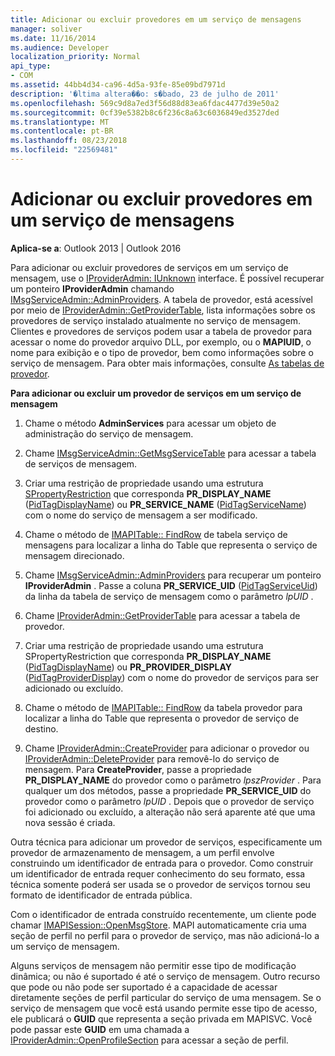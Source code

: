 ```yaml
---
title: Adicionar ou excluir provedores em um serviço de mensagens
manager: soliver
ms.date: 11/16/2014
ms.audience: Developer
localization_priority: Normal
api_type:
- COM
ms.assetid: 44bb4d34-ca96-4d5a-93fe-85e09bd7971d
description: '�ltima altera��o: s�bado, 23 de julho de 2011'
ms.openlocfilehash: 569c9d8a7ed3f56d88d83ea6fdac4477d39e50a2
ms.sourcegitcommit: 0cf39e5382b8c6f236c8a63c6036849ed3527ded
ms.translationtype: MT
ms.contentlocale: pt-BR
ms.lasthandoff: 08/23/2018
ms.locfileid: "22569481"
---
```

# <a name="adding-or-deleting-providers-in-a-message-service"></a>Adicionar ou excluir provedores em um serviço de mensagens

  
  
**Aplica-se a**: Outlook 2013 | Outlook 2016 
  
Para adicionar ou excluir provedores de serviços em um serviço de mensagem, use o [IProviderAdmin: IUnknown](iprovideradminiunknown.md) interface. É possível recuperar um ponteiro **IProviderAdmin** chamando [IMsgServiceAdmin::AdminProviders](imsgserviceadmin-adminproviders.md). A tabela de provedor, está acessível por meio de [IProviderAdmin::GetProviderTable](iprovideradmin-getprovidertable.md), lista informações sobre os provedores de serviço instalado atualmente no serviço de mensagem. Clientes e provedores de serviços podem usar a tabela de provedor para acessar o nome do provedor arquivo DLL, por exemplo, ou o **MAPIUID**, o nome para exibição e o tipo de provedor, bem como informações sobre o serviço de mensagem. Para obter mais informações, consulte [As tabelas de provedor](provider-tables.md).
  
 **Para adicionar ou excluir um provedor de serviços em um serviço de mensagem**
  
1. Chame o método **AdminServices** para acessar um objeto de administração do serviço de mensagem. 
    
2. Chame [IMsgServiceAdmin::GetMsgServiceTable](imsgserviceadmin-getmsgservicetable.md) para acessar a tabela de serviços de mensagem. 
    
3. Criar uma restrição de propriedade usando uma estrutura [SPropertyRestriction](spropertyrestriction.md) que corresponda **PR_DISPLAY_NAME** ([PidTagDisplayName](pidtagdisplayname-canonical-property.md)) ou **PR_SERVICE_NAME** ([PidTagServiceName](pidtagservicename-canonical-property.md)) com o nome do serviço de mensagem a ser modificado. 
    
4. Chame o método de [IMAPITable:: FindRow](imapitable-findrow.md) de tabela serviço de mensagens para localizar a linha do Table que representa o serviço de mensagem direcionado. 
    
5. Chame [IMsgServiceAdmin::AdminProviders](imsgserviceadmin-adminproviders.md) para recuperar um ponteiro **IProviderAdmin** . Passe a coluna **PR_SERVICE_UID** ([PidTagServiceUid](pidtagserviceuid-canonical-property.md)) da linha da tabela de serviço de mensagem como o parâmetro _lpUID_ . 
    
6. Chame [IProviderAdmin::GetProviderTable](iprovideradmin-getprovidertable.md) para acessar a tabela de provedor. 
    
7. Criar uma restrição de propriedade usando uma estrutura SPropertyRestriction que corresponda **PR_DISPLAY_NAME** ([PidTagDisplayName](pidtagdisplayname-canonical-property.md)) ou **PR_PROVIDER_DISPLAY** ([PidTagProviderDisplay](pidtagproviderdisplay-canonical-property.md)) com o nome do provedor de serviços para ser adicionado ou excluído. 
    
8. Chame o método de [IMAPITable:: FindRow](imapitable-findrow.md) da tabela provedor para localizar a linha do Table que representa o provedor de serviço de destino. 
    
9. Chame [IProviderAdmin::CreateProvider](iprovideradmin-createprovider.md) para adicionar o provedor ou [IProviderAdmin::DeleteProvider](iprovideradmin-deleteprovider.md) para removê-lo do serviço de mensagem. Para **CreateProvider**, passe a propriedade **PR_DISPLAY_NAME** do provedor como o parâmetro _lpszProvider_ . Para qualquer um dos métodos, passe a propriedade **PR_SERVICE_UID** do provedor como o parâmetro _lpUID_ . Depois que o provedor de serviço foi adicionado ou excluído, a alteração não será aparente até que uma nova sessão é criada. 
    
Outra técnica para adicionar um provedor de serviços, especificamente um provedor de armazenamento de mensagem, a um perfil envolve construindo um identificador de entrada para o provedor. Como construir um identificador de entrada requer conhecimento do seu formato, essa técnica somente poderá ser usada se o provedor de serviços tornou seu formato de identificador de entrada pública. 
  
Com o identificador de entrada construído recentemente, um cliente pode chamar [IMAPISession::OpenMsgStore](imapisession-openmsgstore.md). MAPI automaticamente cria uma seção de perfil no perfil para o provedor de serviço, mas não adicioná-lo a um serviço de mensagem. 
  
Alguns serviços de mensagem não permitir esse tipo de modificação dinâmica; ou não é suportado é até o serviço de mensagem. Outro recurso que pode ou não pode ser suportado é a capacidade de acessar diretamente seções de perfil particular do serviço de uma mensagem. Se o serviço de mensagem que você está usando permite esse tipo de acesso, ele publicará o **GUID** que representa a seção privada em MAPISVC. Você pode passar este **GUID** em uma chamada a [IProviderAdmin::OpenProfileSection](iprovideradmin-openprofilesection.md) para acessar a seção de perfil. 
  

